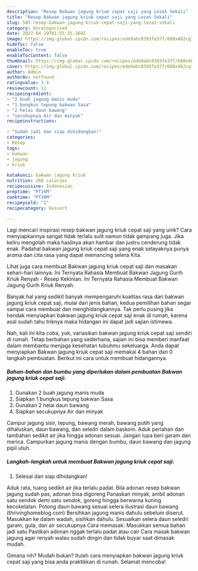 ```yaml
---
description: "Resep Bakwan jagung kriuk cepat saji yang Lezat Sekali"
title: "Resep Bakwan jagung kriuk cepat saji yang Lezat Sekali"
slug: 585-resep-bakwan-jagung-kriuk-cepat-saji-yang-lezat-sekali
category: Uncategorized
date: 2022-04-19T01:55:35.369Z
image: https://img-global.cpcdn.com/recipes/ede9abc0393fe37f/680x482cq70/bakwan-jagung-kriuk-cepat-saji-foto-resep-utama.jpg
hideToc: false
enableToc: true
enableTocContent: false
thumbnail: https://img-global.cpcdn.com/recipes/ede9abc0393fe37f/680x482cq70/bakwan-jagung-kriuk-cepat-saji-foto-resep-utama.jpg
cover: https://img-global.cpcdn.com/recipes/ede9abc0393fe37f/680x482cq70/bakwan-jagung-kriuk-cepat-saji-foto-resep-utama.jpg
author: Admin
authorAv: notfound
ratingvalue: 3.4
reviewcount: 11
recipeingredient:
- "2 buah jagung manis muda"
- "1 bungkus tepung bakwan Sasa"
- "2 helai daun bawang"
- "secukupnya Air dan minyak"
recipeinstructions:

- "Sudah jadi dan siap dihidangkan!"
categories:
- Resep
tags:
- bakwan
- jagung
- kriuk

katakunci: bakwan jagung kriuk 
nutrition: 268 calories
recipecuisine: Indonesian
preptime: "PT16M"
cooktime: "PT30M"
recipeyield: "1"
recipecategory: Dessert

---
```





Lagi mencari inspirasi resep bakwan jagung kriuk cepat saji yang unik? Cara menyiapkannya sangat tidak terlalu sulit namun tidak gampang juga. Jika keliru mengolah maka hasilnya akan hambar dan justru cenderung tidak enak. Padahal bakwan jagung kriuk cepat saji yang enak selayaknya punya aroma dan cita rasa yang dapat memancing selera Kita.





Lihat juga cara membuat Bakwan jagung kriuk cepat saji dan masakan sehari-hari lainnya. Ini Ternyata Rahasia Membuat Bakwan Jagung Gurih Kriuk Renyah - Resep Kekinian. Ini Ternyata Rahasia Membuat Bakwan Jagung Gurih Kriuk Renyah.

Banyak hal yang sedikit banyak mempengaruhi kualitas rasa dari bakwan jagung kriuk cepat saji, mulai dari jenis bahan, kedua pemilihan bahan segar sampai cara membuat dan menghidangkannya. Tak perlu pusing jika hendak menyiapkan bakwan jagung kriuk cepat saji enak di rumah, karena asal sudah tahu triknya maka hidangan ini dapat jadi sajian istimewa.






Nah, kali ini kita coba, yuk, variasikan bakwan jagung kriuk cepat saji sendiri di rumah. Tetap berbahan yang sederhana, sajian ini bisa memberi manfaat dalam membantu menjaga kesehatan tubuhmu sekeluarga. Anda dapat menyiapkan Bakwan jagung kriuk cepat saji memakai 4 bahan dan 0 langkah pembuatan. Berikut ini cara untuk membuat hidangannya.

<!--inarticleads1-->

##### Bahan-bahan dan bumbu yang diperlukan dalam pembuatan Bakwan jagung kriuk cepat saji:

1. Gunakan 2 buah jagung manis muda
1. Siapkan 1 bungkus tepung bakwan Sasa
1. Gunakan 2 helai daun bawang
1. Siapkan secukupnya Air dan minyak


Campur jagung sisir, tepung, bawang merah, bawang putih yang dihaluskan, daun bawang, dan seledri dalam baskom. Aduk perlahan dan tambahan sedikit air jika hingga adonan sesuai. Jangan lupa beri garam dan merica. Campurkan jagung manis dengan bumbu, daun bawang dan jagung pipil utuh. 

<!--inarticleads2-->

##### Langkah-langkah untuk membuat Bakwan jagung kriuk cepat saji:


1. Selesai dan siap dihidangkan!

Aduk rata, tuang sedikit air jika terlalu padat. Bila adonan resep bakwan jagung sudah pas, adonan bisa digoreng Panaskan minyak, ambil adonan satu sendok demi satu sendok, goreng hingga berwarna kuning kecokelatan. Potong daun bawang sesuai selera ilustrasi daun bawang (thrivinghomeblog.com) Bersihkan jagung manis dahulu sebelum diserut. Masukkan ke dalam wadah, sisihkan dahulu. Sesuaikan selera daun seledri garam, gula, dan air secukupnya Cara memasak: Masukkan semua bahan jadi satu Pastikan adonan nggak terlalu padat atau cair Cara masak bakwan jagung agar renyah walau sudah dingin dan tidak buyar saat dimasak mudah. 

Gimana nih? Mudah bukan? Itulah cara menyiapkan bakwan jagung kriuk cepat saji yang bisa anda praktikkan di rumah. Selamat mencoba!

